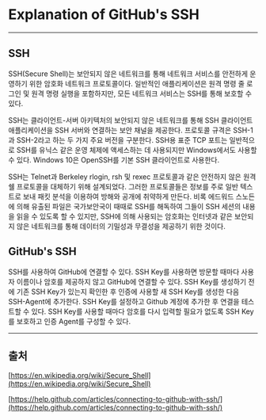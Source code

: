 # Explanation of GitHub's SSH
----------------------
## SSH
SSH(Secure Shell)는 보안되지 않은 네트워크를 통해 네트워크 서비스를 안전하게 운영하기 위한 암호화 네트워크 프로토콜이다. 일반적인 애플리케이션은 원격 명령 줄 로그인 및 원격 명령 실행을 포함하지만, 모든 네트워크 서비스는 SSH를 통해 보호할 수 있다. 

SSH는 클라이언트-서버 아키텍처의 보안되지 않은 네트워크를 통해 SSH 클라이언트 애플리케이션을 SSH 서버와 연결하는 보안 채널을 제공한다. 프로토콜 규격은 SSH-1과 SSH-2라고 하는 두 가지 주요 버전을 구분한다. SSH용 표준 TCP 포트는 일반적으로 SSH를 유닉스 같은 운영 체제에 액세스하는 데 사용되지만 Windows에서도 사용할 수 있다. Windows 10은 OpenSSH를 기본 SSH 클라이언트로 사용한다.

SSH는 Telnet과 Berkeley rlogin, rsh 및 rexec 프로토콜과 같은 안전하지 않은 원격 쉘 프로토콜을 대체하기 위해 설계되었다. 그러한 프로토콜들은 정보를 주로 일반 텍스트로 보내 패킷 분석을 이용하여 방해와 공개에 취약하게 만든다. 비록 에드워드 스노든에 의해 유출된 파일은 국가보안국이 때때로 SSH를 해독하여 그들이 SSH 세션의 내용을 읽을 수 있도록 할 수 있지만, SSH에 의해 사용되는 암호화는 인터넷과 같은 보안되지 않은 네트워크를 통해 데이터의 기밀성과 무결성을 제공하기 위한 것이다.

## GitHub's SSH

SSH를 사용하여 GitHub에 연결할 수 있다. SSH Key를 사용하면 방문할 때마다 사용자 이름이나 암호를 제공하지 않고 GitHub에 연결할 수 있다. SSH Key를 생성하기 전에 기존 SSH Key가 있는지 확인한 후 인증에 사용할 새 SSH Key를 생성한 다음 SSH-Agent에 추가한다. SSH Key를 설정하고 Github 계정에 추가한 후 연결을 테스트할 수 있다. SSH Key를 사용할 때마다 암호를 다시 입력할 필요가 없도록 SSH Key를 보호하고 인증 Agent를 구성할 수 있다.

---------------------------------------
## 출처
[https://en.wikipedia.org/wiki/Secure_Shell](https://en.wikipedia.org/wiki/Secure_Shell)

[https://help.github.com/articles/connecting-to-github-with-ssh/](https://help.github.com/articles/connecting-to-github-with-ssh/)
